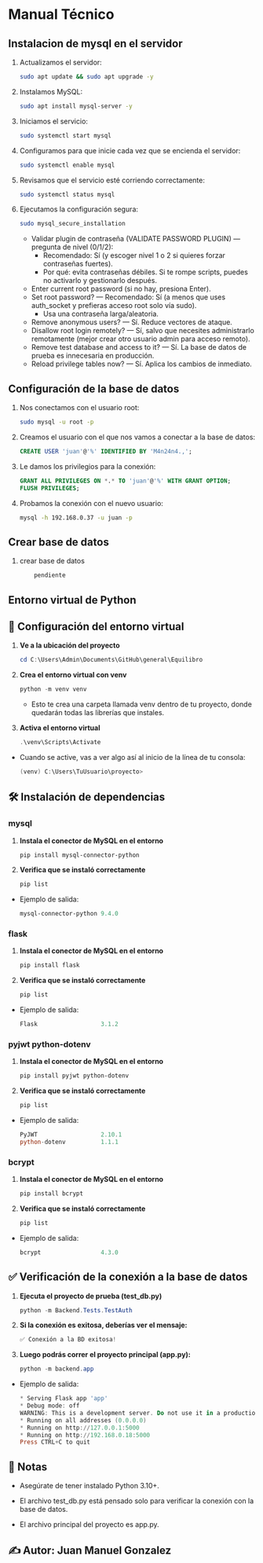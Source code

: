 # Manual Técnico

## Instalacion de mysql en el servidor

1. Actualizamos el servidor:

    ```bash
    sudo apt update && sudo apt upgrade -y
    ```

2. Instalamos MySQL:

    ```bash
    sudo apt install mysql-server -y
    ```

3. Iniciamos el servicio:

    ```bash
    sudo systemctl start mysql
    ```

4. Configuramos para que inicie cada vez que se encienda el servidor:

    ```bash
    sudo systemctl enable mysql
    ```

5. Revisamos que el servicio esté corriendo correctamente:

    ```bash
    sudo systemctl status mysql
    ```

6. Ejecutamos la configuración segura:

    ```bash
    sudo mysql_secure_installation
    ```

    - Validar plugin de contraseña (VALIDATE PASSWORD PLUGIN) — pregunta de nivel (0/1/2):
        - Recomendado: Sí (y escoger nivel 1 o 2 si quieres forzar contraseñas fuertes).
        - Por qué: evita contraseñas débiles. Si te rompe scripts, puedes no activarlo y gestionarlo después.
    - Enter current root password (si no hay, presiona Enter).
    - Set root password? — Recomendado: Sí (a menos que uses auth_socket y prefieras acceso root solo vía sudo).
        - Usa una contraseña larga/aleatoria.
    - Remove anonymous users? — Sí. Reduce vectores de ataque.
    - Disallow root login remotely? — Sí, salvo que necesites administrarlo remotamente (mejor crear otro usuario admin para acceso remoto).
    - Remove test database and access to it? — Sí. La base de datos de prueba es innecesaria en producción.
    - Reload privilege tables now? — Sí. Aplica los cambios de inmediato.

## Configuración de la base de datos

1. Nos conectamos con el usuario root:

    ```bash
    sudo mysql -u root -p
    ```

2. Creamos el usuario con el que nos vamos a conectar a la base de datos:

    ```sql
    CREATE USER 'juan'@'%' IDENTIFIED BY 'M4n24n4.,';
    ```

3. Le damos los privilegios para la conexión:

    ```sql
    GRANT ALL PRIVILEGES ON *.* TO 'juan'@'%' WITH GRANT OPTION;
    FLUSH PRIVILEGES;
    ```

4. Probamos la conexión con el nuevo usuario:

    ```bash
    mysql -h 192.168.0.37 -u juan -p
    ```

## Crear base de datos

1. crear base de datos

    ```bash
        pendiente
    ```

## Entorno virtual de Python

## 🚀 Configuración del entorno virtual

1. **Ve a la ubicación del proyecto**

    ```powershell
    cd C:\Users\Admin\Documents\GitHub\general\Equilibro
    ```

2. **Crea el entorno virtual con venv**

    ```powershell
    python -m venv venv
    ```

   - Esto te crea una carpeta llamada venv dentro de tu proyecto, donde quedarán todas las librerías que instales.

3. **Activa el entorno virtual**

    ```powershell
    .\venv\Scripts\Activate
    ```

- Cuando se active, vas a ver algo así al inicio de la línea de tu consola:

    ```powershell
    (venv) C:\Users\TuUsuario\proyecto>
    ```

## 🛠 Instalación de dependencias

### mysql

1. **Instala el conector de MySQL en el entorno**

    ```powershell
    pip install mysql-connector-python
    ```

2. **Verifica que se instaló correctamente**

    ```powershell
    pip list
    ```

- Ejemplo de salida:

    ```powershell
    mysql-connector-python 9.4.0
    ```

### flask

1. **Instala el conector de MySQL en el entorno**

    ```powershell
    pip install flask
    ```

2. **Verifica que se instaló correctamente**

    ```powershell
    pip list
    ```

- Ejemplo de salida:

    ```powershell
    Flask                  3.1.2
    ```

### pyjwt python-dotenv

1. **Instala el conector de MySQL en el entorno**

    ```powershell
    pip install pyjwt python-dotenv
    ```

2. **Verifica que se instaló correctamente**

    ```powershell
    pip list
    ```

- Ejemplo de salida:

    ```powershell
    PyJWT                  2.10.1
    python-dotenv          1.1.1
    ```

### bcrypt

1. **Instala el conector de MySQL en el entorno**

    ```powershell
    pip install bcrypt
    ```

2. **Verifica que se instaló correctamente**

    ```powershell
    pip list
    ```

- Ejemplo de salida:

    ```powershell
    bcrypt                 4.3.0
    ```

## ✅ Verificación de la conexión a la base de datos

1. **Ejecuta el proyecto de prueba (test_db.py)**

    ```powershell
    python -m Backend.Tests.TestAuth
    ```

2. **Si la conexión es exitosa, deberías ver el mensaje:**

    ```powershell
    ✅ Conexión a la BD exitosa!
    ```

3. **Luego podrás correr el proyecto principal (app.py):**

    ```powershell
    python -m backend.app
    ```

- Ejemplo de salida:

    ```powershell
    * Serving Flask app 'app'
    * Debug mode: off
    WARNING: This is a development server. Do not use it in a production deployment. Use a production WSGI server instead.
    * Running on all addresses (0.0.0.0)
    * Running on http://127.0.0.1:5000
    * Running on http://192.168.0.18:5000
    Press CTRL+C to quit 
    ```

## 📌 Notas

- Asegúrate de tener instalado Python 3.10+.

- El archivo test_db.py está pensado solo para verificar la conexión con la base de datos.

- El archivo principal del proyecto es app.py.

## ✍️ Autor: Juan Manuel Gonzalez
